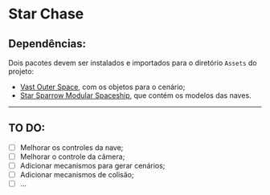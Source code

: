 # Star Chase

## Dependências:

Dois pacotes devem ser instalados e importados para o diretório `Assets` do projeto:

 * [Vast Outer Space](https://assetstore.unity.com/packages/3d/environments/sci-fi/vast-outer-space-38913), com os objetos para o cenário;
 * [Star Sparrow Modular Spaceship](https://assetstore.unity.com/packages/3d/vehicles/space/star-sparrow-modular-spaceship-73167), que contém os modelos das naves.
 
-----

## TO DO:

 - [ ] Melhorar os controles da nave;
 - [ ] Melhorar o controle da câmera;
 - [ ] Adicionar mecanismos para gerar cenários;
 - [ ] Adicionar mecanismos de colisão;
 - [ ] ...
